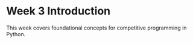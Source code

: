 # Week 3 Introduction 
This week covers foundational concepts for competitive programming in Python. 
